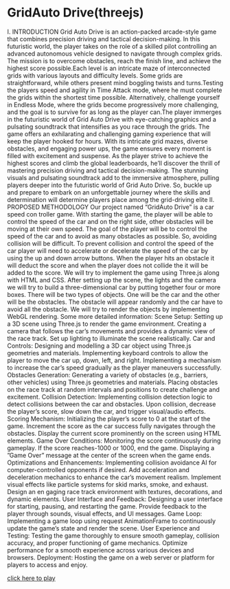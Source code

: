 # GridAuto Drive(threejs)
I. INTRODUCTION Grid Auto Drive is an action-packed arcade-style game that combines precision driving and tactical decision-making. In this futuristic world, the player takes on the role of a skilled pilot controlling an advanced autonomous vehicle designed to navigate through complex grids. The mission is to overcome obstacles, reach the finish line, and achieve the highest score possible.Each level is an intricate maze of interconnected grids with various layouts and difficulty levels. Some grids are straightforward, while others present mind boggling twists and turns.Testing the players speed and agility in Time Attack mode, where he must complete the grids within the shortest time possible. Alternatively, challenge yourself in Endless Mode, where the grids become progressively more challenging, and the goal is to survive for as long as the player can.The player immerges in the futuristic world of Grid Auto Drive with eye-catching graphics and a pulsating soundtrack that intensifies as you race through the grids. The game offers an exhilarating and challenging gaming experience that will keep the player hooked for hours. With its intricate grid mazes, diverse obstacles, and engaging power ups, the game ensures every moment is filled with excitement and suspense. As the player strive to achieve the highest scores and climb the global leaderboards, he’ll discover the thrill of mastering precision driving and tactical decision-making. The stunning visuals and pulsating soundtrack add to the immersive atmosphere, pulling players deeper into the futuristic world of Grid Auto Drive. So, buckle up and prepare to embark on an unforgettable journey where the skills and determination will determine players place among the grid-driving elite
II. PROPOSED METHODOLOGY Our project named “GridAuto Drive” is a car speed con troller game. With starting the game, the player will be able to control the speed of the car and on the right side, other obstacles will be moving at their own speed. The goal of the player will be to control the speed of the car and to avoid as many obstacles as possible. So, avoiding collision will be difficult. To prevent collision and control the speed of the car player will need to accelerate or decelerate the speed of the car by using the up and down arrow buttons. When the player hits an obstacle it will deduct the score and when the player does not collide the it will be added to the score. We will try to implement the game using Three.js along with HTML and CSS. After setting up the scene, the lights and the camera we will try to build a three-dimensional car by putting together four or more boxes. There will be two types of objects. One will be the car and the other will be the obstacles. The obstacle will appear randomly and the car have to avoid all the obstacle. We will try to render the objects by implementing WebGL rendering. Some more detailed information: Scene Setup: Setting up a 3D scene using Three.js to render the game environment. Creating a camera that follows the car’s movements and provides a dynamic view of the race track. Set up lighting to illuminate the scene realistically. Car and Controls: Designing and modelling a 3D car object using Three.js geometries and materials. Implementing keyboard controls to allow the player to move the car up, down, left, and right. Implementing a mechanism to increase the car’s speed gradually as the player maneuvers successfully. Obstacles Generation: Generating a variety of obstacles (e.g., barriers, other vehicles) using Three.js geometries and materials. Placing obstacles on the race track at random intervals and positions to create challenge and excitement. Collision Detection: Implementing collision detection logic to detect collisions between the car and obstacles. Upon collision, decrease the player’s score, slow down the car, and trigger visual/audio effects. Scoring Mechanism: Initializing the player’s score to 0 at the start of the game. Increment the score as the car success fully navigates through the obstacles. Display the current score prominently on the screen using HTML elements. Game Over Conditions: Monitoring the score continuously during gameplay. If the score reaches-1000 or 1000, end the game. Displaying a ”Game Over” message at the center of the screen when the game ends. Optimizations and Enhancements: Implementing collision avoidance AI for computer-controlled opponents if desired. Add acceleration and deceleration mechanics to enhance the car’s movement realism. Implement visual effects like particle systems for skid marks, smoke, and exhaust. Design an en gaging race track environment with textures, decorations, and dynamic elements. User Interface and Feedback: Designing a user interface for starting, pausing, and restarting the game. Provide feedback to the player through sounds, visual effects, and UI messages. Game Loop: Implementing a game loop using request AnimationFrame to continuously update the game’s state and render the scene. User Experience and Testing: Testing the game thoroughly to ensure smooth gameplay, collision accuracy, and proper functioning of game mechanics. Optimize performance for a smooth experience across various devices and browsers. Deployment: Hosting the game on a web server or platform for players to access and enjoy.

[click here to play](http://noiron.github.io/race-game-threejs/)
